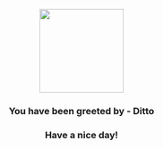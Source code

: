 <p align="center">
            <img src="https://raw.githubusercontent.com/PokeAPI/sprites/master/sprites/pokemon/132.png" width="150" height="150">
          </p>
          <h3 align="center">You have been greeted by - <b>Ditto</b></h3>
          <h3 align="center">Have a nice day!</h3>
        